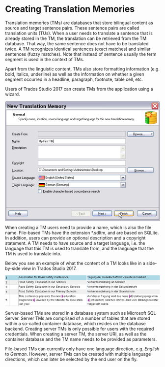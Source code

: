 Creating Translation Memories
====
Translation memories (TMs) are databases that store bilingual content as source and target sentence pairs. These sentence pairs are called translation units (TUs). When a user needs to translate a sentence that is already stored in the TM, the translation can be retrieved from the TM database. That way, the same sentence does not have to be translated twice. A TM recognizes identical sentences (exact matches) and similar sentences (fuzzy matches). Note that instead of sentence usually the term segment is used in the context of TMs.

Apart from the linguistic content, TMs also store formatting information (e.g. bold, italics, underline) as well as the information on whether a given segment occurred in a headline, paragraph, footnote, table cell, etc.

Users of Trados Studio 2017 can create TMs from the application using a wizard.

<img style="display:block; " src="images/CreateTm.jpg"/>

When creating a TM users need to provide a name, which is also the file name. File-based TMs have the extension *.sdltm, and are based on SQLite. In addition, users can provide an optional description and a copyright statement. A TM needs to have source and a target language, i.e. the language that this TM is used to translate from, and the language that the TM is used to translate into.

Below you see an example of what the content of a TM looks like in a side-by-side view in Trados Studio 2017.

<img style="display:block; " src="images/TmView.jpg"/>

Server-based TMs are stored in a database system such as Microsoft SQL Server. Server TMs are comprised of a number of tables that are stored within a so-called container database, which resides on the database backend. Creating server TMs is only possible for users with the required credentials. When creating a server TM, the server URI, as well as the container database and the TM name needs to be provided as parameters.

File-based TMs can currently only have one language direction, e.g. *English* to *German*. However, server TMs can be created with multiple language directions, which can later be selected by the end user on the fly.